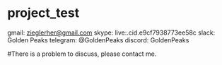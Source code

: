# project_test

gmail: zieglerher@gmail.com
skype: live:.cid.e9cf7938773ee58c
slack: Golden Peaks 
telegram: @GoldenPeaks
discord: GoldenPeaks

#There is a problem to discuss, please contact me.


